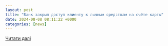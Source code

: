 ```yaml
---
layout: post
title: "Банк закрыл доступ клиенту к личным средствам на счёте карты"
date: 2024-08-08 08:11:22 +0000
categories: [news]
---
```


[Читати далі](https://www.banki.ru/services/responses/bank/response/11686615/)
